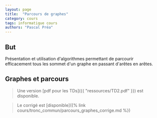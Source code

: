 ```yaml
---
layout: page
title:  "Parcours de graphes"
category: cours
tags: informatique cours 
authors: "Pascal Préa"
---
```




## But

Présentation et utilisation d'algorithmes permettant de parcourir efficacement tous les sommet d'un graphe en passant d'arêtes en arêtes.

## Graphes et parcours 


> Une version [pdf pour les TDs]({{ "ressources/TD2.pdf" }}) est disponible.

> Le corrigé est [disponible]({% link cours/tronc_commun/parcours_graphes_corrige.md %})

